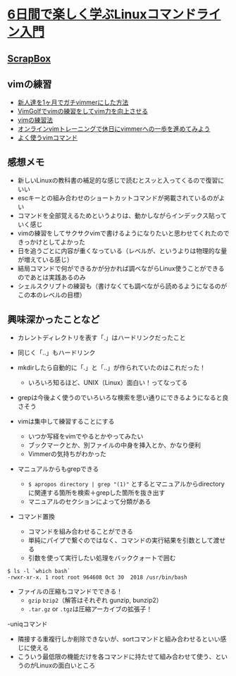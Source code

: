 # [6日間で楽しく学ぶLinuxコマンドライン入門](https://www.amazon.co.jp/6%E6%97%A5%E9%96%93%E3%81%A7%E6%A5%BD%E3%81%97%E3%81%8F%E5%AD%A6%E3%81%B6Linux%E3%82%B3%E3%83%9E%E3%83%B3%E3%83%89%E3%83%A9%E3%82%A4%E3%83%B3%E5%85%A5%E9%96%80-%E3%82%B3%E3%83%9E%E3%83%B3%E3%83%89%E3%81%AE%E5%9F%BA%E6%9C%AC%E6%93%8D%E4%BD%9C%E3%82%92%E8%BA%AB%E3%81%AB%E3%81%A4%E3%81%91%E3%82%88%E3%81%86-%E3%83%8D%E3%83%83%E3%83%88%E6%99%82%E4%BB%A3%E3%81%AE%E3%80%81%E3%81%93%E3%82%8C%E3%81%8B%E3%82%89%E5%A7%8B%E3%82%81%E3%82%8B%E3%83%97%E3%83%AD%E3%82%B0%E3%83%A9%E3%83%9F%E3%83%B3%E3%82%B0%EF%BC%88NextPublishing%EF%BC%89-%E5%A4%A7%E6%B4%A5-%E7%9C%9F-ebook/dp/B00WE7XZ68/ref=sr_1_1?__mk_ja_JP=%E3%82%AB%E3%82%BF%E3%82%AB%E3%83%8A&keywords=6%E6%97%A5%E9%96%93%E3%81%A7%E5%AD%A6%E3%81%B6&qid=1582456282&s=digital-text&sr=1-1)

## [ScrapBox](https://scrapbox.io/moch/Linux%E3%82%B3%E3%83%9E%E3%83%B3%E3%83%89%E3%83%A9%E3%82%A4%E3%83%B3%E5%85%A5%E9%96%80)

## vimの練習
- [新人達を1ヶ月でガチvimmerにした方法](https://qiita.com/hide/items/5bfe5b322872c61a6896)
- [VimGolfでvimの練習をしてvim力を向上させる](https://qiita.com/Sa2Knight/items/1ceeb2e457cf60e308fc)
- [vimの練習法](https://hacknote.jp/archives/10137/)
- [オンラインvimトレーニングで休日にvimmerへの一歩を進めてみよう](https://dev.classmethod.jp/tool/be-vimmer-by-trainings/)
- [よく使うvimコマンド](https://qiita.com/hide/items/5bfe5b322872c61a6896)

## 感想メモ

- 新しいLinuxの教科書の補足的な感じで読むとスッと入ってくるので復習にいい
- escキーとの組み合わせのショートカットコマンドが掲載されているのがよい
- コマンドを全部覚えるためというよりは、動かしながらインデックス貼っていく感じ
- vimの練習をしてサクサクvimで書けるようになりたいと思わせてくれたのできっかけとしてよかった
- 日を追うごとに内容が重くなっている（レベルが、というよりは物理的な量が増えている感じ）
- 結局コマンドで何ができるかが分かれば調べながらLinux使うことができるのであとは実践あるのみ
- シェルスクリプトの練習も（書けなくても調べながら読めるようになるのがこの本のレベルの目標）

## 興味深かったことなど

- カレントディレクトリを表す「.」はハードリンクだったこと
- 同じく「..」もハードリンク
- mkdirしたら自動的に「.」と「..」が作られていたのはこれだった！
  - いろいろ知るほど、UNIX（Linux）面白い！ってなってる

- grepは今後よく使うのでいろいろな検索を思い通りにできるようになると良さそう
- vimは集中して練習することにする
  - いつか写経をvimでやるとかやってみたい
  - ブックマークとか、別ファイルの中身を挿入とか、かなり便利
  - Vimmerの気持ちがわかった

- マニュアルからもgrepできる
  - `$ apropos directory | grep "(1)"` とするとマニュアルからdirectoryに関連する箇所を検索＋grepした箇所を抜き出す
  - マニュアルのセクションによって分類がある

- コマンド置換
  - コマンドを組み合わせることができる
  - 単純にパイプで繋ぐのではなく、コマンドの実行結果を引数として渡せる
  - 引数を使って実行したい処理をバッククォートで囲む

```
$ ls -l `which bash`
-rwxr-xr-x. 1 root root 964608 Oct 30  2018 /usr/bin/bash
```

- ファイルの圧縮もコマンドでできる！
  - `gzip` `bzip2`（解答はそれぞれ gunzip, bunzip2）
  - `.tar.gz` or `.tgz`は圧縮アーカイブの拡張子！

-uniqコマンド
  - 隣接する重複行しか削除できないが、sortコマンドと組み合わせるといい感じに使える
  - こういう最低限の機能だけを各コマンドに持たせて組み合わせて使う、というのがLinuxの面白いところ
